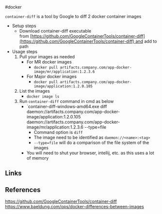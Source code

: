 #docker

`container-diff` is a tool by Google to diff 2 docker container images

- Setup steps
	- Download container-diff executable from [https://github.com/GoogleContainerTools/container-diff](https://github.com/GoogleContainerTools/container-diff) and add to path
- Usage steps
	1.  Pull your images as needed
		- For MR docker images
			- `docker pull artifacts.company.com/app-docker-image/mr/application:1.2.3.6`
		- For Major docker images
			- `docker pull artifacts.company.com/app-docker-image/application:1.2.0.105`
	2.  List the images
		- `docker image ls`
	3.  Run `container-diff` command in cmd as below
		- `container-diff-windows-amd64.exe diff daemon://artifacts.company.com/app-docker-image/application:1.2.0.105 daemon://artifacts.company.com/app-docker-image/mr/application:1.2.3.6 --type=file  
			- Command option is `diff`
			- The image need to be identified as `daemon://<name>:<tag>`
			- `--type=file` will do a comparison of the file system of the images
		- You will need to shut your browser, intellij, etc. as this uses a lot of memory

## Links

## References
https://github.com/GoogleContainerTools/container-diff
https://www.baeldung.com/ops/docker-differences-between-images

